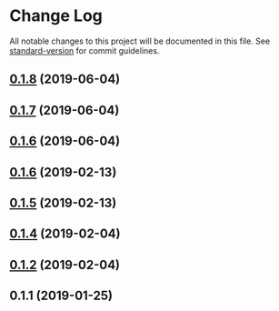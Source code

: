 # Change Log

All notable changes to this project will be documented in this file. See [standard-version](https://github.com/conventional-changelog/standard-version) for commit guidelines.

<a name="0.1.8"></a>
## [0.1.8](https://github.com/dunai-ts/core/compare/v0.1.7...v0.1.8) (2019-06-04)



<a name="0.1.7"></a>
## [0.1.7](https://github.com/dunai-ts/core/compare/v0.1.6...v0.1.7) (2019-06-04)



<a name="0.1.6"></a>
## [0.1.6](https://github.com/dunai-ts/core/compare/v0.1.5...v0.1.6) (2019-06-04)



<a name="0.1.6"></a>
## [0.1.6](https://github.com/dunai-ts/core/compare/v0.1.4...v0.1.6) (2019-02-13)



<a name="0.1.5"></a>
## [0.1.5](https://github.com/dunai-ts/core/compare/v0.1.4...v0.1.5) (2019-02-13)



<a name="0.1.4"></a>
## [0.1.4](https://github.com/dunai-ts/core/compare/v0.1.1...v0.1.4) (2019-02-04)



<a name="0.1.2"></a>
## [0.1.2](https://github.com/dunai-ts/core/compare/v0.1.1...v0.1.2) (2019-02-04)



<a name="0.1.1"></a>
## 0.1.1 (2019-01-25)
